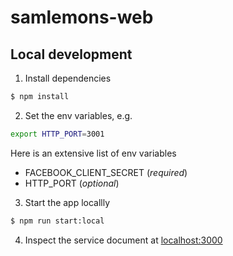 # samlemons-web

## Local development

1. Install dependencies

```bash
$ npm install
```

2. Set the env variables, e.g.

```bash
export HTTP_PORT=3001
```

Here is an extensive list of env variables

- FACEBOOK_CLIENT_SECRET (*required*)
- HTTP_PORT (*optional*)

3. Start the app locallly

```bash
$ npm run start:local
```

4. Inspect the service document at [localhost:3000](http://localhost:3000)

